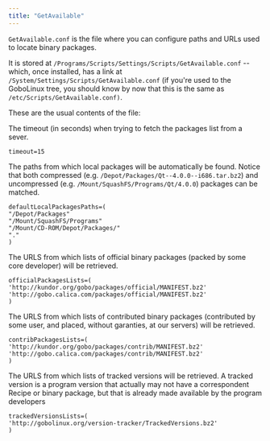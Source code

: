 ```yaml
---
title: "GetAvailable"
---
```


`GetAvailable.conf` is the file where you can configure paths and URLs
used to locate binary packages.

It is stored at `/Programs/Scripts/Settings/Scripts/GetAvailable.conf` --
which, once installed, has a link at
`/System/Settings/Scripts/GetAvailable.conf` (if you're used to the
GoboLinux tree, you should know by now that this is the same as
`/etc/Scripts/GetAvailable.conf)`.

These are the usual contents of the file:

The timeout (in seconds) when trying to fetch the packages list from a
sever.
```shell
timeout=15
```
The paths from which local packages will be automatically be found.
Notice that both compressed (e.g.
`/Depot/Packages/Qt--4.0.0--i686.tar.bz2`) and uncompressed (e.g.
`/Mount/SquashFS/Programs/Qt/4.0.0`) packages can
be matched.
```shell
defaultLocalPackagesPaths=( 
"/Depot/Packages" 
"/Mount/SquashFS/Programs" 
"/Mount/CD-ROM/Depot/Packages/" 
"." 
) 
```

The URLS from which lists of official binary packages (packed by some
core developer) will be retrieved.
```shell
officialPackagesLists=( 
'http://kundor.org/gobo/packages/official/MANIFEST.bz2' 
'http://gobo.calica.com/packages/official/MANIFEST.bz2' 
) 
```

The URLS from which lists of contributed binary packages (contributed by
some user, and placed, without garanties, at our servers) will be
retrieved.
```shell
contribPackagesLists=( 
'http://kundor.org/gobo/packages/contrib/MANIFEST.bz2' 
'http://gobo.calica.com/packages/contrib/MANIFEST.bz2' 
) 
```

The URLS from which lists of tracked versions will be retrieved. A
tracked version is a program version that actually may not have a
correspondent Recipe or binary package, but that is already made
available by the program developers
```shell
trackedVersionsLists=( 
'http://gobolinux.org/version-tracker/TrackedVersions.bz2' 
) 
```
